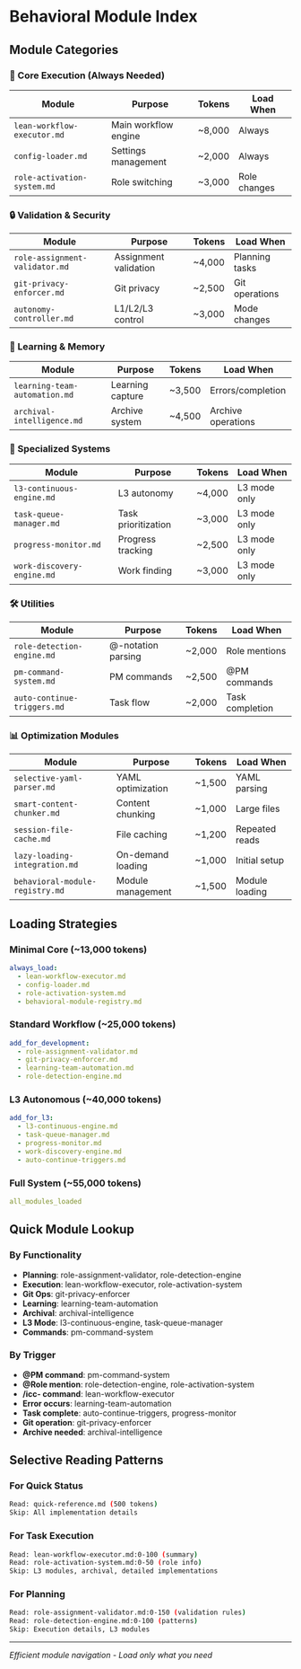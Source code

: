 # Behavioral Module Index

## Module Categories

### 🚀 Core Execution (Always Needed)
| Module | Purpose | Tokens | Load When |
|--------|---------|--------|-----------|
| `lean-workflow-executor.md` | Main workflow engine | ~8,000 | Always |
| `config-loader.md` | Settings management | ~2,000 | Always |
| `role-activation-system.md` | Role switching | ~3,000 | Role changes |

### 🔒 Validation & Security
| Module | Purpose | Tokens | Load When |
|--------|---------|--------|-----------|
| `role-assignment-validator.md` | Assignment validation | ~4,000 | Planning tasks |
| `git-privacy-enforcer.md` | Git privacy | ~2,500 | Git operations |
| `autonomy-controller.md` | L1/L2/L3 control | ~3,000 | Mode changes |

### 🧠 Learning & Memory
| Module | Purpose | Tokens | Load When |
|--------|---------|--------|-----------|
| `learning-team-automation.md` | Learning capture | ~3,500 | Errors/completion |
| `archival-intelligence.md` | Archive system | ~4,500 | Archive operations |

### 🔧 Specialized Systems
| Module | Purpose | Tokens | Load When |
|--------|---------|--------|-----------|
| `l3-continuous-engine.md` | L3 autonomy | ~4,000 | L3 mode only |
| `task-queue-manager.md` | Task prioritization | ~3,000 | L3 mode only |
| `progress-monitor.md` | Progress tracking | ~2,500 | L3 mode only |
| `work-discovery-engine.md` | Work finding | ~3,000 | L3 mode only |

### 🛠️ Utilities
| Module | Purpose | Tokens | Load When |
|--------|---------|--------|-----------|
| `role-detection-engine.md` | @-notation parsing | ~2,000 | Role mentions |
| `pm-command-system.md` | PM commands | ~2,500 | @PM commands |
| `auto-continue-triggers.md` | Task flow | ~2,000 | Task completion |

### 📊 Optimization Modules
| Module | Purpose | Tokens | Load When |
|--------|---------|--------|-----------|
| `selective-yaml-parser.md` | YAML optimization | ~1,500 | YAML parsing |
| `smart-content-chunker.md` | Content chunking | ~1,000 | Large files |
| `session-file-cache.md` | File caching | ~1,200 | Repeated reads |
| `lazy-loading-integration.md` | On-demand loading | ~1,000 | Initial setup |
| `behavioral-module-registry.md` | Module management | ~1,500 | Module loading |

## Loading Strategies

### Minimal Core (~13,000 tokens)
```yaml
always_load:
  - lean-workflow-executor.md
  - config-loader.md
  - role-activation-system.md
  - behavioral-module-registry.md
```

### Standard Workflow (~25,000 tokens)
```yaml
add_for_development:
  - role-assignment-validator.md
  - git-privacy-enforcer.md
  - learning-team-automation.md
  - role-detection-engine.md
```

### L3 Autonomous (~40,000 tokens)
```yaml
add_for_l3:
  - l3-continuous-engine.md
  - task-queue-manager.md
  - progress-monitor.md
  - work-discovery-engine.md
  - auto-continue-triggers.md
```

### Full System (~55,000 tokens)
```yaml
all_modules_loaded
```

## Quick Module Lookup

### By Functionality
- **Planning**: role-assignment-validator, role-detection-engine
- **Execution**: lean-workflow-executor, role-activation-system
- **Git Ops**: git-privacy-enforcer
- **Learning**: learning-team-automation
- **Archival**: archival-intelligence
- **L3 Mode**: l3-continuous-engine, task-queue-manager
- **Commands**: pm-command-system

### By Trigger
- **@PM command**: pm-command-system
- **@Role mention**: role-detection-engine, role-activation-system
- **/icc- command**: lean-workflow-executor
- **Error occurs**: learning-team-automation
- **Task complete**: auto-continue-triggers, progress-monitor
- **Git operation**: git-privacy-enforcer
- **Archive needed**: archival-intelligence

## Selective Reading Patterns

### For Quick Status
```bash
Read: quick-reference.md (500 tokens)
Skip: All implementation details
```

### For Task Execution
```bash
Read: lean-workflow-executor.md:0-100 (summary)
Read: role-activation-system.md:0-50 (role info)
Skip: L3 modules, archival, detailed implementations
```

### For Planning
```bash
Read: role-assignment-validator.md:0-150 (validation rules)
Read: role-detection-engine.md:0-100 (patterns)
Skip: Execution details, L3 modules
```

---
*Efficient module navigation - Load only what you need*